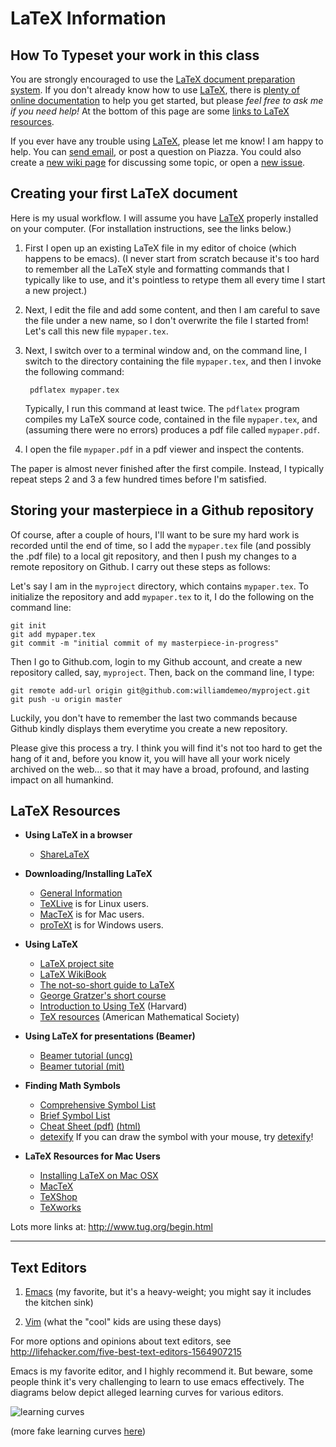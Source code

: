 # LaTeX Information

## How To Typeset your work in this class

You are strongly encouraged to use the 
[LaTeX document preparation system](http://www.latex-project.org/).  If you
don't already know how to use [LaTeX][], there is
[plenty of online documentation](#latex-resources) to help you get started, but
please *feel free to ask me if you need help!*  At the bottom of this page are
some [links to LaTeX resources](#latex-resources). 


If you ever have any trouble using [LaTeX][], please let me know! I am happy to help.
You can [send email](mailto:williamdemeo@gmail.com), or post a question
on Piazza.  You could also create a
[new wiki page](https://github.com/math480/math480-spring2017)
for discussing some topic, or open a [new issue](https://github.com/math480/math480-spring2017).

## Creating your first LaTeX document

Here is my usual workflow.  I will assume you have [LaTeX][] properly installed
on your computer.  (For installation instructions, see the links below.)

1. First I open up an existing LaTeX file in my editor of choice (which happens
   to be emacs).  (I never start from scratch because it's too hard to remember 
   all the LaTeX style and formatting commands that I typically like to use, and
   it's pointless to retype them all every time I start a new project.)

2. Next, I edit the file and add some content, and then I am careful to save the
   file under a new name, so I don't overwrite the file I started from!
   Let's call this new file `mypaper.tex`.

3. Next, I switch over to a terminal window and, on the command line, I switch
   to the directory containing the file `mypaper.tex`, and then I invoke the
   following command:
   
        pdflatex mypaper.tex

   Typically, I run this command at least twice.  The `pdflatex` program
   compiles my LaTeX source code, contained in the file `mypaper.tex`, and
   (assuming there were no errors) produces a pdf file called `mypaper.pdf`.

4. I open the file `mypaper.pdf` in a pdf viewer and inspect the contents.

The paper is almost never finished after the first compile.  Instead, I
typically repeat steps 2 and 3 a few hundred times before I'm satisfied.

## Storing your masterpiece in a Github repository
Of course, after a couple of hours, I'll want to be sure my hard work is
recorded until the end of time, so I add the `mypaper.tex` file 
(and possibly the .pdf file) to a local git repository, and then I push my 
changes to a remote repository on Github.  I carry out these steps as 
follows: 

Let's say I am in the `myproject` directory, which contains
`mypaper.tex`. To initialize the repository and add `mypaper.tex` to it, I do
the following on the command line:

    git init
	git add mypaper.tex
	git commit -m "initial commit of my masterpiece-in-progress"
	
Then I go to Github.com, login to my Github account, and create a new repository
called, say, `myproject`.  Then, back on the command line, I type:

    git remote add-url origin git@github.com:williamdemeo/myproject.git
	git push -u origin master
	
Luckily, you don't have to remember the last two commands because Github kindly
displays them everytime you create a new repository.
	
Please give this process a try.  I think you will find it's not too hard to get
the hang of it and, before you know it, you will have all your work nicely
archived on the web... so that it may have a broad, profound, and lasting impact
on all humankind.
	

## LaTeX Resources

+ **Using LaTeX in a browser**
  - [ShareLaTeX](http://www.sharelatex.com)
  
+ **Downloading/Installing LaTeX**
  - [General Information](https://www.latex-project.org/get/)
  - [TeXLive](http://www.tug.org/texlive/) is for Linux users.
  - [MacTeX](http://www.tug.org/mactex/) is for Mac users.
  - [proTeXt](http://www.tug.org/protext/) is for Windows users.

+ **Using LaTeX**
  - [LaTeX project site](http://www.latex-project.org/)
  - [LaTeX WikiBook](https://en.wikibooks.org/wiki/LaTeX)
  - [The not-so-short guide to LaTeX](http://mirror.ctan.org/info/lshort/english/lshort.pdf)
  - [George Gratzer's short course](http://www.ctan.org/tex-archive/info/Math_into_LaTeX-4/)
  - [Introduction to Using TeX](http://www.math.harvard.edu/texman/texman.html) (Harvard)
  - [TeX resources](http://www.ams.org/publications/authors/tex/tex) (American Mathematical Society)
	
+ **Using LaTeX for presentations (Beamer)**
  - [Beamer tutorial (uncg)](https://www.uncg.edu/cmp/reu/presentations/Charles%20Batts%20-%20Beamer%20Tutorial.pdf)
  -	[Beamer tutorial (mit)](http://web.mit.edu/rsi/www/pdfs/beamer-tutorial.pdf)

+ **Finding Math Symbols**
  - [Comprehensive Symbol List](http://mirrors.ctan.org/info/symbols/comprehensive/symbols-letter.pdf)
  - [Brief Symbol List](http://www.artofproblemsolving.com/Wiki/index.php/LaTeX:Symbols)
  - [Cheat Sheet (pdf)](http://ctan.math.washington.edu/tex-archive/info/latexcheat/latexcheat/latexsheet.pdf) [(html)](http://web.ift.uib.no/Teori/KURS/WRK/TeX/symALL.html)
  - [detexify][] If you can draw the symbol with your mouse, try [detexify][]!

+ **LaTeX Resources for Mac Users**
  - [Installing LaTeX on Mac OSX](http://www.howtotex.com/howto/installing-latex-on-mac-os-x/)
  - [MacTeX](https://tug.org/mactex/)
  - [TeXShop](http://pages.uoregon.edu/koch/texshop/)
  - [TeXworks](http://www.tug.org/texworks/)
  
Lots more links at: http://www.tug.org/begin.html

---------------------------------------------------------

## Text Editors

1. [Emacs](https://www.gnu.org/software/emacs/) (my favorite, but it's a
   heavy-weight; you might say it includes the kitchen sink)
   
2. [Vim](http://www.vim.org/) (what the "cool" kids are using these days)

For more options and opinions about text editors, see
http://lifehacker.com/five-best-text-editors-1564907215

Emacs is my favorite editor, and I highly recommend it. But beware, some people think it's very
challenging to learn to use emacs effectively. The diagrams below depict
alleged learning curves for various editors.

![learning curves](http://mrozekma.com/editor-learning-curve.png)

(more fake learning curves [here](http://www.manuelmagic.me/geek/texteditors/files/text_editors.jpg))





[A Beginner's Guide to LaTeX]: http://www.cs.princeton.edu/courses/archive/spr10/cos433/Latex/latex-guide.pdf
[LaTeX Guide]: http://en.wikibooks.org/wiki/LaTeX
[detexify]: http://detexify.kirelabs.org/classify.html
[LaTeX]: http://www.latex-project.org/
